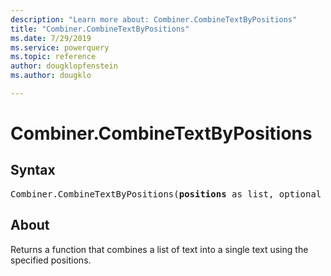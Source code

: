 ```yaml
---
description: "Learn more about: Combiner.CombineTextByPositions"
title: "Combiner.CombineTextByPositions"
ms.date: 7/29/2019
ms.service: powerquery
ms.topic: reference
author: dougklopfenstein
ms.author: dougklo

---
```

# Combiner.CombineTextByPositions

## Syntax

<pre>
Combiner.CombineTextByPositions(<b>positions</b> as list, optional <b>template</b> as nullable text) as function 
</pre>
  
## About  
Returns a function that combines a list of text into a single text using the specified positions. 
 
